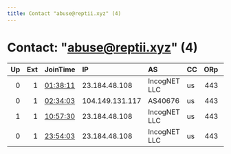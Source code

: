 ```yaml
---
title: Contact "abuse@reptii.xyz" (4)
---
```


# Contact: "abuse@reptii.xyz" (4)

|   Up |   Ext | JoinTime                                                                                              | IP              | AS           | CC   |   ORp |   Dirp | OS    | Version   | Nickname   |   eFamMembers |
|-----:|------:|:------------------------------------------------------------------------------------------------------|:----------------|:-------------|:-----|------:|-------:|:------|:----------|:-----------|--------------:|
|    0 |     1 | [01:38:11](https://nusenu.github.io/OrNetStats/w/relay/0BBB33937FD60E0437FA89127BA09F79513602BE.html) | 23.184.48.108   | IncogNET LLC | us   |   443 |      0 | Linux | 0.4.7.13  | Plaz       |             1 |
|    0 |     1 | [02:34:03](https://nusenu.github.io/OrNetStats/w/relay/A3F7A70B516D8C7C9B4039CFFF20C2A1CDBF37BC.html) | 104.149.131.117 | AS40676      | us   |   443 |      0 | Linux | 0.4.7.13  | plaz       |             1 |
|    1 |     1 | [10:57:30](https://nusenu.github.io/OrNetStats/w/relay/8B8EA9A5B233010438ACF45C8670C67F8AAE8B8B.html) | 23.184.48.108   | IncogNET LLC | us   |   443 |     80 | Linux | 0.4.5.16  | plaz       |             2 |
|    0 |     1 | [23:54:03](https://nusenu.github.io/OrNetStats/w/relay/015C76FAE142CD81C16EDDBB375C6AD6C4BF6488.html) | 23.184.48.108   | IncogNET LLC | us   |   443 |      0 | Linux | 0.4.7.13  | Reptii     |             1 |

